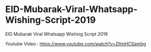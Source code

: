 # EID-Mubarak-Viral-Whatsapp-Wishing-Script-2019
EID Mubarak Viral Whatsapp Wishing Script 2019

Youtube Video : https://www.youtube.com/watch?v=ZtImHCSambg
